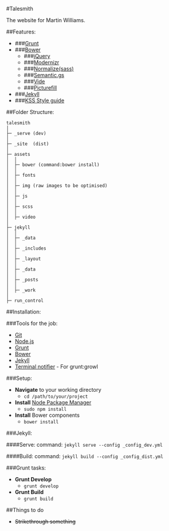#Talesmith

The website for Martin Williams.

##Features:

* ###[Grunt](http://gruntjs.com/)
* ###[Bower](http://bower.io/)
	* ###[jQuery](https://github.com/jquery/jquery)
	* ###[Modernizr](https://github.com/Modernizr/Modernizr)
	* ###[Normalize(sass)](https://github.com/JohnAlbin/normalize-scss)
	* ###[Semantic.gs](https://github.com/tylertate/semantic.gs/)
	* ###[Vide](https://github.com/VodkaBears/Vide)
	* ###[Picturefill](https://github.com/scottjehl/picturefill)
* ###[Jekyll](http://jekyllrb.com/)
* ###[KSS Style guide](http://warpspire.com/kss/)

##Folder Structure:

	talesmith
	│
	├─ _serve (dev)
	│
	├─ _site  (dist)
	│
	├─ assets
	│  │
	│  ├─ bower (command:bower install)
	│  │
	│  ├─ fonts
	│  │
	│  ├─ img (raw images to be optimised)
	│  │
	│  ├─ js
	│  │
	│  ├─ scss
	│  │
	│  ├─ video
	│
	├─ jekyll
	│  │
	│  ├─ _data
	│  │
	│  ├─ _includes
	│  │
	│  ├─ _layout
	│  │
	│  ├─ _data
	│  │
	│  ├─ _posts
	│  │
	│  ├─ _work
	│
	├─ run_control

##Installation:

###Tools for the job:

* [Git](http://git-scm.com/doc/)
* [Node.js](http://nodejs.org/)
* [Grunt](http://gruntjs.com/getting-started)
* [Bower](http://bower.io/)
* [Jekyll](http://jekyllrb.com/)
* [Terminal notifier](https://github.com/alloy/terminal-notifier) - For grunt:growl

###Setup:

* **Navigate** to your working directory
	* `cd /path/to/your/project`
* **Install** [Node Package Manager](https://www.npmjs.org/doc/install.html)
	* `sudo npm install`
* **Install** Bower components
	* `bower install`

###Jekyll:

####Serve:
command: `jekyll serve --config _config_dev.yml`

####Build:
command: `jekyll build --config _config_dist.yml`

###Grunt tasks:

* **Grunt Develop**
	* `grunt develop`
* **Grunt Build**
	* `grunt build`

##Things to do

* ~~Strikethrough something~~